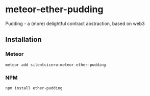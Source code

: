 # meteor-ether-pudding
Pudding - a (more) delightful contract abstraction, based on web3

## Installation

### Meteor
```
meteor add silentcicero:meteor-ether-pudding
```

### NPM
```
npm install ether-pudding
```
